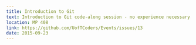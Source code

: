 ```yaml
---
title: Introduction to Git
text: Introduction to Git code-along session - no experience necessary!
location: MP 408
link: https://github.com/UofTCoders/Events/issues/13
date: 2015-09-23
---
```

